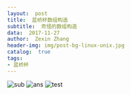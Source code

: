 ```yaml
---
layout:  post
title:  蓝桥杯数组构造
subtitle:  奇怪的数组构造
data:  2017-11-27
author:  Zexin Zhang
header-img: img/post-bg-linux-unix.jpg  
catalog:  true
tags:
- 蓝桥杯
---
```

![sub](https://upload.cc/i/mWbDe6.png)
![ans](https://upload.cc/i/cO43vB.png)
![test](https://upload.cc/i/6bxN4v.png)
